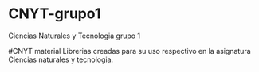 # CNYT-grupo1
Ciencias Naturales y Tecnologia grupo 1

#CNYT material
Librerias creadas para su uso respectivo en la asignatura Ciencias naturales y tecnologia.
